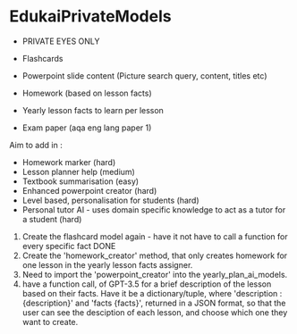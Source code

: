 # EdukaiPrivateModels
- PRIVATE EYES ONLY 


- Flashcards 
- Powerpoint slide content (Picture search query, content, titles etc)
- Homework (based on lesson facts)
- Yearly lesson facts to learn per lesson
- Exam paper (aqa eng lang paper 1)


Aim to add in :
- Homework marker (hard)
- Lesson planner help (medium)
- Textbook summarisation (easy)
- Enhanced powerpoint creator (hard)
- Level based, personalisation for students (hard)
- Personal tutor AI - uses domain specific knowledge to act as a tutor for a student (hard)




1. Create the flashcard model again - have it not have to call a function for every specific fact DONE 
2. Create the 'homework_creator' method, that only creates homework for one lesson in the yearly lesson facts assigner. 
3. Need to import the 'powerpoint_creator' into the yearly_plan_ai_models. 
4. have a function call, of GPT-3.5 for a brief description of the lesson based on their facts. Have it be a dictionary/tuple, where 'description : {description}' and 'facts {facts}', returned in a JSON format, so that the user can see the desciption of each lesson, and choose which one they want to create. 

